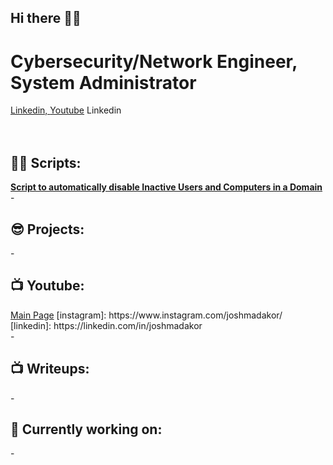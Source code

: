 ## Hi there 👋🌱
<h1>Cybersecurity/Network Engineer, System Administrator</a></h1>
<a href="https://www.linkedin.com/in/gharabaghi">Linkedin, <a href="https://www.youtube.com/@CryotoByteChronicles">Youtube</a>
Linkedin
<br>
<br>
<br>
<h2>👨‍💻 Scripts:</h2>
<b> <a href="https://github.com/Gharabaghif/TechnicalDocuments/blob/main/ActiveDirectoryManagement.ps1">Script to automatically disable Inactive Users and Computers in a Domain</a> </b>
<br>-
<h2>😎 Projects:</h2>
-
<br>
<h2>📺 Youtube:</h2>
<a href="https://www.youtube.com/@CryotoByteChronicles">Main Page</a></h1>
[instagram]: https://www.instagram.com/joshmadakor/
[linkedin]: https://linkedin.com/in/joshmadakor
<br>
-
<h2>📺 Writeups:</h2>
-
<h2>🔭 Currently working on:</h2>
-

